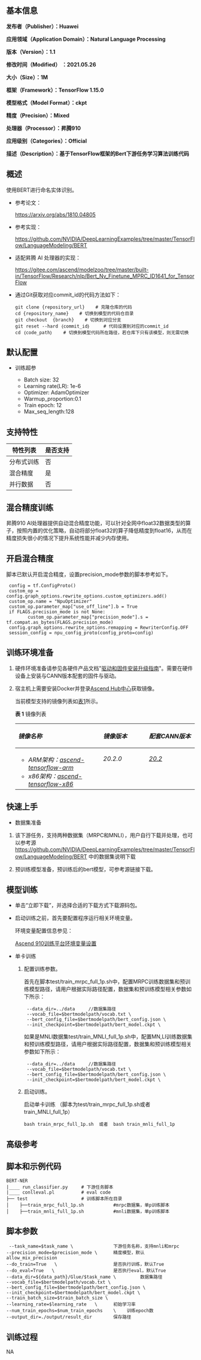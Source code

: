 <h2 id="基本信息.md">基本信息</h2>

**发布者（Publisher）：Huawei**

**应用领域（Application Domain）：Natural Language Processing** 

**版本（Version）：1.1**

**修改时间（Modified） ：2021.05.26**

**大小（Size）：1M**

**框架（Framework）：TensorFlow 1.15.0**

**模型格式（Model Format）：ckpt**

**精度（Precision）：Mixed**

**处理器（Processor）：昇腾910**

**应用级别（Categories）：Official**

**描述（Description）：基于TensorFlow框架的Bert下游任务学习算法训练代码** 

<h2 id="概述.md">概述</h2>

使用BERT进行命名实体识别。 

- 参考论文：

    https://arxiv.org/abs/1810.04805

- 参考实现：

   https://github.com/NVIDIA/DeepLearningExamples/tree/master/TensorFlow/LanguageModeling/BERT

- 适配昇腾 AI 处理器的实现：
  
  
  https://gitee.com/ascend/modelzoo/tree/master/built-in/TensorFlow/Research/nlp/Bert_Nv_Finetune_MPRC_ID1641_for_TensorFlow


- 通过Git获取对应commit\_id的代码方法如下：
  
    ```
    git clone {repository_url}    # 克隆仓库的代码
    cd {repository_name}    # 切换到模型的代码仓目录
    git checkout  {branch}    # 切换到对应分支
    git reset --hard ｛commit_id｝     # 代码设置到对应的commit_id
    cd ｛code_path｝    # 切换到模型代码所在路径，若仓库下只有该模型，则无需切换
    ```

## 默认配置<a name="section91661242121611"></a>

- 训练超参

  - Batch size: 32
  - Learning rate(LR): 1e-6
  - Optimizer: AdamOptimizer
  - Warmup_proportion:0.1
  - Train epoch: 12
  - Max_seq_length:128


## 支持特性<a name="section1899153513554"></a>

| 特性列表   | 是否支持 |
| ---------- | -------- |
| 分布式训练 | 否       |
| 混合精度   | 是       |
| 并行数据   | 否       |

## 混合精度训练<a name="section168064817164"></a>

昇腾910 AI处理器提供自动混合精度功能，可以针对全网中float32数据类型的算子，按照内置的优化策略，自动将部分float32的算子降低精度到float16，从而在精度损失很小的情况下提升系统性能并减少内存使用。

## 开启混合精度<a name="section20779114113713"></a>

脚本已默认开启混合精度，设置precision_mode参数的脚本参考如下。

  ```
   config = tf.ConfigProto()
   custom_op = config.graph_options.rewrite_options.custom_optimizers.add()
   custom_op.name = "NpuOptimizer"
   custom_op.parameter_map["use_off_line"].b = True
   if FLAGS.precision_mode is not None:
          custom_op.parameter_map["precision_mode"].s = tf.compat.as_bytes(FLAGS.precision_mode)
   config.graph_options.rewrite_options.remapping = RewriterConfig.OFF
   session_config = npu_config_proto(config_proto=config)
  ```


<h2 id="训练环境准备.md">训练环境准备</h2>

1.  硬件环境准备请参见各硬件产品文档"[驱动和固件安装升级指南]( https://support.huawei.com/enterprise/zh/category/ai-computing-platform-pid-1557196528909)"。需要在硬件设备上安装与CANN版本配套的固件与驱动。
2.  宿主机上需要安装Docker并登录[Ascend Hub中心](https://ascendhub.huawei.com/#/detail?name=ascend-tensorflow-arm)获取镜像。

    当前模型支持的镜像列表如[表1](#zh-cn_topic_0000001074498056_table1519011227314)所示。

    **表 1** 镜像列表

    <a name="zh-cn_topic_0000001074498056_table1519011227314"></a>
    <table><thead align="left"><tr id="zh-cn_topic_0000001074498056_row0190152218319"><th class="cellrowborder" valign="top" width="47.32%" id="mcps1.2.4.1.1"><p id="zh-cn_topic_0000001074498056_p1419132211315"><a name="zh-cn_topic_0000001074498056_p1419132211315"></a><a name="zh-cn_topic_0000001074498056_p1419132211315"></a><em id="i1522884921219"><a name="i1522884921219"></a><a name="i1522884921219"></a>镜像名称</em></p>
    </th>
    <th class="cellrowborder" valign="top" width="25.52%" id="mcps1.2.4.1.2"><p id="zh-cn_topic_0000001074498056_p75071327115313"><a name="zh-cn_topic_0000001074498056_p75071327115313"></a><a name="zh-cn_topic_0000001074498056_p75071327115313"></a><em id="i1522994919122"><a name="i1522994919122"></a><a name="i1522994919122"></a>镜像版本</em></p>
    </th>
    <th class="cellrowborder" valign="top" width="27.16%" id="mcps1.2.4.1.3"><p id="zh-cn_topic_0000001074498056_p1024411406234"><a name="zh-cn_topic_0000001074498056_p1024411406234"></a><a name="zh-cn_topic_0000001074498056_p1024411406234"></a><em id="i723012493123"><a name="i723012493123"></a><a name="i723012493123"></a>配套CANN版本</em></p>
    </th>
    </tr>
    </thead>
    <tbody><tr id="zh-cn_topic_0000001074498056_row71915221134"><td class="cellrowborder" valign="top" width="47.32%" headers="mcps1.2.4.1.1 "><a name="zh-cn_topic_0000001074498056_ul81691515131910"></a><a name="zh-cn_topic_0000001074498056_ul81691515131910"></a><ul id="zh-cn_topic_0000001074498056_ul81691515131910"><li><em id="i82326495129"><a name="i82326495129"></a><a name="i82326495129"></a>ARM架构：<a href="https://ascend.huawei.com/ascendhub/#/detail?name=ascend-tensorflow-arm" target="_blank" rel="noopener noreferrer">ascend-tensorflow-arm</a></em></li><li><em id="i18233184918125"><a name="i18233184918125"></a><a name="i18233184918125"></a>x86架构：<a href="https://ascend.huawei.com/ascendhub/#/detail?name=ascend-tensorflow-x86" target="_blank" rel="noopener noreferrer">ascend-tensorflow-x86</a></em></li></ul>
    </td>
    <td class="cellrowborder" valign="top" width="25.52%" headers="mcps1.2.4.1.2 "><p id="zh-cn_topic_0000001074498056_p1450714271532"><a name="zh-cn_topic_0000001074498056_p1450714271532"></a><a name="zh-cn_topic_0000001074498056_p1450714271532"></a><em id="i72359495125"><a name="i72359495125"></a><a name="i72359495125"></a>20.2.0</em></p>
    </td>
    <td class="cellrowborder" valign="top" width="27.16%" headers="mcps1.2.4.1.3 "><p id="zh-cn_topic_0000001074498056_p18244640152312"><a name="zh-cn_topic_0000001074498056_p18244640152312"></a><a name="zh-cn_topic_0000001074498056_p18244640152312"></a><em id="i162363492129"><a name="i162363492129"></a><a name="i162363492129"></a><a href="https://support.huawei.com/enterprise/zh/ascend-computing/cann-pid-251168373/software" target="_blank" rel="noopener noreferrer">20.2</a></em></p>
    </td>
    </tr>
    </tbody>
    </table>


<h2 id="快速上手.md">快速上手</h2>

- 数据集准备
1. 该下游任务，支持两种数据集（MRPC和MNLI），用户自行下载并处理，也可以参考源 https://github.com/NVIDIA/DeepLearningExamples/tree/master/TensorFlow/LanguageModeling/BERT 中的数据集说明下载

2. 预训练模型准备，预训练后的bert模型，可参考源链接下载。


## 模型训练<a name="section715881518135"></a>

- 单击“立即下载”，并选择合适的下载方式下载源码包。

- 启动训练之前，首先要配置程序运行相关环境变量。

  环境变量配置信息参见：

     [Ascend 910训练平台环境变量设置](https://gitee.com/ascend/modelzoo/wikis/Ascend%20910%E8%AE%AD%E7%BB%83%E5%B9%B3%E5%8F%B0%E7%8E%AF%E5%A2%83%E5%8F%98%E9%87%8F%E8%AE%BE%E7%BD%AE?sort_id=3148819)

- 单卡训练 

  1. 配置训练参数。

     首先在脚本test/train_mrpc_full_1p.sh中，配置MRPC训练数据集和预训练模型路径，请用户根据实际路径配置，数据集和预训练模型相关参数如下所示：

     ```
      --data_dir=../data     //数据集路径
      --vocab_file=$bertmodelpath/vocab.txt \
      --bert_config_file=$bertmodelpath/bert_config.json \
      --init_checkpoint=$bertmodelpath/bert_model.ckpt \
     ```

     如果是MNLI数据集test/train_MNLI_full_1p.sh中，配置MN,LI训练数据集和预训练模型路径，请用户根据实际路径配置，数据集和预训练模型相关参数如下所示：

     ```
      --data_dir=../data     //数据集路径
      --vocab_file=$bertmodelpath/vocab.txt \
      --bert_config_file=$bertmodelpath/bert_config.json \
      --init_checkpoint=$bertmodelpath/bert_model.ckpt \
     ```

  2. 启动训练。

     启动单卡训练 （脚本为test/train_mrpc_full_1p.sh或者train_MNLI_full_1p） 

     ```
     bash train_mrpc_full_1p.sh  或者  bash train_mnli_full_1p
     ```


<h2 id="高级参考.md">高级参考</h2>

## 脚本和示例代码<a name="section08421615141513"></a>

```
BERT-NER
|____ run_classifier.py	    # 下游任务脚本
|____ conlleval.pl		    # eval code
├── test                    # 训练脚本所在目录
│    ├──train_mrpc_full_1p.sh           #mrpc数据集，单p训练脚本
│    ├──train_mnli_full_1p.sh           #mnli数据集，单p训练脚本

```

## 脚本参数<a name="section6669162441511"></a>

```
 --task_name=$task_name \               下游任务名称，支持mnli和mrpc
--precision_mode=$precision_mode \      精度模型，默认allow_mix_precision
--do_train=True   \                     是否执行训练，默认True
--do_eval=True   \                      是否执行eval，默认True
--data_dir=${data_path}/Glue/$task_name \         数据集路径
--vocab_file=$bertmodelpath/vocab.txt \
--bert_config_file=$bertmodelpath/bert_config.json \
--init_checkpoint=$bertmodelpath/bert_model.ckpt \
--train_batch_size=$train_batch_size \
--learning_rate=$learning_rate   \      初始学习率
--num_train_epochs=$num_train_epochs    \    训练epoch数
--output_dir=./output/result_dir        保存路径
```

## 训练过程<a name="section1589455252218"></a>

NA
